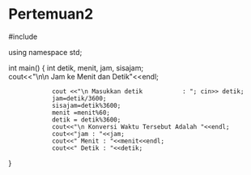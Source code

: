 # Pertemuan2 
#include <iostream>

using namespace std;

int main()
{
     int detik, menit, jam, sisajam;   
                cout<<"\n\n Jam ke Menit dan Detik"<<endl;

                cout <<"\n Masukkan detik           : "; cin>> detik;
                jam=detik/3600;
                sisajam=detik%3600;
                menit =menit%60;
                detik = detik%3600;
                cout<<"\n Konversi Waktu Tersebut Adalah "<<endl;
                cout<<"jam : "<<jam;
                cout<<" Menit : "<<menit<<endl;
                cout<<" Detik : "<<detik;
}


